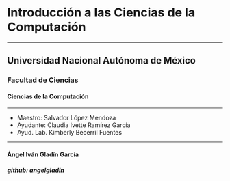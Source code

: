 # Introducción a las Ciencias de la Computación
----
## Universidad Nacional Autónoma de México

### Facultad de Ciencias
#### Ciencias de la Computación
---
  - Maestro: Salvador López Mendoza
  - Ayudante: Claudia Ivette Ramírez García
  - Ayud. Lab.	Kimberly Becerril Fuentes
---
#### Ángel Iván Gladín García
##### github: angelgladin
